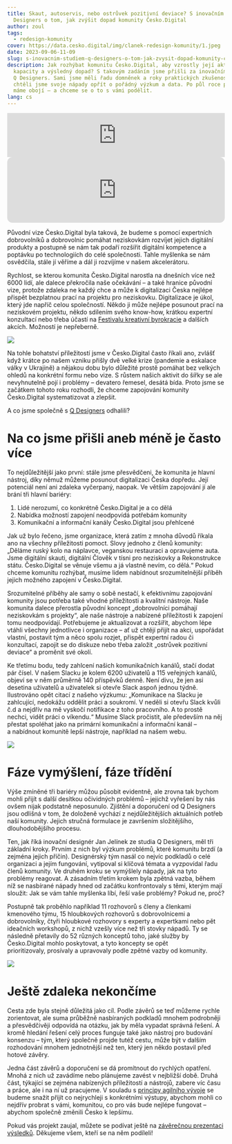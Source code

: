 ```yaml
---
title: Skaut, autoservis, nebo ostrůvek pozitivní deviace? S inovačním studiem Q
  Designers o tom, jak zvýšit dopad komunity Česko.Digital
author: zoul
tags:
  - redesign-komunity
cover: https://data.cesko.digital/img/clanek-redesign-komunity/1.jpeg
date: 2023-09-06-11-09
slug: s-inovacnim-studiem-q-designers-o-tom-jak-zvysit-dopad-komunity-cesko-digital
description: Jak rozhýbat komunitu Česko.Digital, aby vzrostly její aktivní
  kapacity a výsledný dopad? S takovým zadáním jsme přišli za inovačním studiem
  Q Designers. Sami jsme měli řadu domněnek a roky praktických zkušeností, ale
  chtěli jsme svoje nápady opřít o pořádný výzkum a data. Po půl roce práce teď
  máme obojí – a chceme se o to s vámi podělit.
lang: cs
---
```



<iframe src="https://podcasters.spotify.com/pod/show/poslouchatdigital/embed/episodes/S-inovanm-studiem-Q-Designers-o-tom--jak-zvit-dopad-komunity-esko-Digital-e287bfk" height="102px" width="100%" frameborder="0" scrolling="no"></iframe>

<iframe style="border-radius:12px" src="https://open.spotify.com/embed/episode/5nJvwl4X5MdMXJIaK6PoTf?utm_source=generator&theme=0" width="100%" height="152" frameBorder="0" allowfullscreen="" allow="autoplay; clipboard-write; encrypted-media; fullscreen; picture-in-picture" loading="lazy"></iframe>



Původní vize Česko.Digital byla taková, že budeme s pomocí expertních dobrovolníků a dobrovolnic pomáhat neziskovkám rozvíjet jejich digitální produkty a postupně se nám tak podaří rozšířit digitální kompetence a poptávku po technologiích do celé společnosti. Tahle myšlenka se nám osvědčila, stále jí věříme a dál ji rozvíjíme v našem akcelerátoru.

Rychlost, se kterou komunita Česko.Digital narostla na dnešních více než 6000 lidí, ale dalece překročila naše očekávání – a také hranice původní vize, protože zdaleka ne každý chce a může k digitalizaci Česka nejlépe přispět bezplatnou prací na projektu pro neziskovku. Digitalizace je úkol, který jde napříč celou společností. Někdo ji může nejlépe posunout prací na neziskovém projektu, někdo sdílením svého know-how, krátkou expertní konzultací nebo třeba účastí na [Festivalu kreativní byrokracie](https://blog.cesko.digital/2023/08/festival-kreativni-byrokracie-odvazni-urednici-a-inovace-pro-lepsi-stat) a dalších akcích. Možností je nepřeberně.

![](https://data.cesko.digital/img/clanek-redesign-komunity/3.jpeg)

Na tohle bohatství příležitostí jsme v Česko.Digital často říkali ano, zvlášť když krátce po našem vzniku přišly dvě velké krize (pandemie a eskalace války v Ukrajině) a nějakou dobu bylo důležité prostě pomáhat bez velkých ohledů na konkrétní formu nebo vize. S růstem našich aktivit do šířky se ale nevyhnutelně pojí i problémy – devatero řemesel, desátá bída. Proto jsme se začátkem tohoto roku rozhodli, že chceme zapojování komunity Česko.Digital systematizovat a zlepšit.

A co jsme společně s [Q Designers](https://www.qdesigners.co) odhalili?

# Na co jsme přišli aneb méně je často více

To nejdůležitější jako první: stále jsme přesvědčeni, že komunita je hlavní nástroj, díky němuž můžeme posunout digitalizaci Česka dopředu. Její potenciál není ani zdaleka vyčerpaný, naopak. Ve větším zapojování jí ale brání tři hlavní bariéry:

1. Lidé nerozumí, co konkrétně Česko.Digital je a co dělá
2. Nabídka možností zapojení neodpovídá potřebám komunity
3. Komunikační a informační kanály Česko.Digital jsou přehlcené

Jak už bylo řečeno, jsme organizace, která zatím z mnoha důvodů říkala ano na všechny příležitosti pomoct. Slovy jednoho z členů komunity: „Děláme ruský kolo na náplavce, veganskou restauraci a opravujeme auta. Jsme digitální skauti, digitální Člověk v tísni pro neziskovky a Rekonstrukce státu. Česko.Digital se věnuje všemu a já vlastně nevím, co dělá.“ Pokud chceme komunitu rozhýbat, musíme lidem nabídnout srozumitelnější příběh jejich možného zapojení v Česko.Digital.

Srozumitelné příběhy ale samy o sobě nestačí, k efektivnímu zapojování komunity jsou potřeba také vhodné příležitosti a kvalitní nástroje. Naše komunita dalece přerostla původní koncept „dobrovolníci pomáhají neziskovkám s projekty“, ale naše nástroje a nabízené příležitosti k zapojení tomu neodpovídají. Potřebujeme je aktualizovat a rozšířit, abychom lépe vtáhli všechny jednotlivce i organizace – ať už chtějí přijít na akci, uspořádat vlastní, postavit tým a něco spolu rozjet, přispět expertní radou či konzultací, zapojit se do diskuze nebo třeba založit „ostrůvek pozitivní deviace“ a proměnit své okolí.

Ke třetímu bodu, tedy zahlcení našich komunikačních kanálů, stačí dodat pár čísel. V našem Slacku je kolem 6200 uživatelů a 115 veřejných kanálů, objeví se v něm průměrně 140 příspěvků denně. Není divu, že jen asi desetina uživatelů a uživatelek si otevře Slack aspoň jednou týdně. Ilustrováno opět citací z našeho výzkumu: „Komunikace na Slacku je zahlcující, nedokážu oddělit práci a soukromí. V neděli si otevřu Slack kvůli č.d a nejdřív na mě vyskočí notifikace z toho pracovního. A to prostě nechci, vidět práci o víkendu.“ Musíme Slack pročistit, ale především na něj přestat spoléhat jako na primární komunikační a informační kanál – a nabídnout komunitě lepší nástroje, například na našem webu.

![](https://data.cesko.digital/img/clanek-redesign-komunity/2.jpeg)

# Fáze vymýšlení, fáze třídění

Výše zmíněné tři bariéry můžou působit evidentně, ale zrovna tak bychom mohli přijít s další desítkou očividných problémů – jejichž vyřešení by nás ovšem nijak podstatně neposunulo. Zjištění a doporučení od Q Designers jsou odlišná v tom, že doloženě vychází z nejdůležitějších aktuálních potřeb naší komunity. Jejich stručná formulace je završením složitějšího, dlouhodobějšího procesu.

Ten, jak říká inovační designér Jan Jelínek ze studia Q Designers, měl tři základní kroky. Prvním z nich byl výzkum problémů, které komunitu brzdí (a zejména jejich příčin). Designérský tým nasál co nejvíc podkladů o celé organizaci a jejím fungování, vytipoval si klíčová témata a vyzpovídal řadu členů komunity. Ve druhém kroku se vymýšlely nápady, jak na tyto problémy reagovat. A zásadním třetím krokem byla zpětná vazba, během níž se nasbírané nápady hned od začátku konfrontovaly s těmi, kterým mají sloužit: Jak se vám tahle myšlenka líbí, řeší vaše problémy? Pokud ne, proč?

Postupně tak proběhlo například 11 rozhovorů s členy a členkami kmenového týmu, 15 hloubkových rozhovorů s dobrovolnicemi a dobrovolníky, čtyři hloubkové rozhovory s experty a expertkami nebo pět ideačních workshopů, z nichž vzešly více než tři stovky nápadů. Ty se následně přetavily do 52 různých konceptů toho, jaké služby by Česko.Digital mohlo poskytovat, a tyto koncepty se opět prioritizovaly, prosívaly a upravovaly podle zpětné vazby od komunity.

![](https://data.cesko.digital/img/clanek-redesign-komunity/4.jpeg)

# Ještě zdaleka nekončíme

Cesta zde byla stejně důležitá jako cíl. Podle závěrů se teď můžeme rychle zorientovat, ale suma průběžně nasbíraných podkladů mnohem podrobněji a přesvědčivěji odpovídá na otázku, jak by měla vypadat správná řešení. A kromě hledání řešení celý proces funguje také jako nástroj pro budování konsenzu – tým, který společně projde tutéž cestu, může být v dalším rozhodování mnohem jednotnější než ten, který jen někdo postavil před hotové závěry.

Jedna část závěrů a doporučení se dá promítnout do rychlých opatření. Mnohá z nich už zavádíme nebo plánujeme zavést v nejbližší době. Druhá část, týkající se zejména nabízených příležitostí a nástrojů, zabere víc času a práce, ale i na ní už pracujeme. V souladu s [principy agilního vývoje](http://agilemanifesto.org) se budeme snažit přijít co nejrychleji s konkrétními výstupy, abychom mohli co nejdřív probrat s vámi, komunitou, co pro vás bude nejlépe fungovat – abychom společně změnili Česko k lepšímu.

Pokud vás projekt zaujal, můžete se podívat ještě na [závěrečnou prezentaci výsledků](https://cesko.digital/go/redesign). Děkujeme všem, kteří se na něm podíleli!